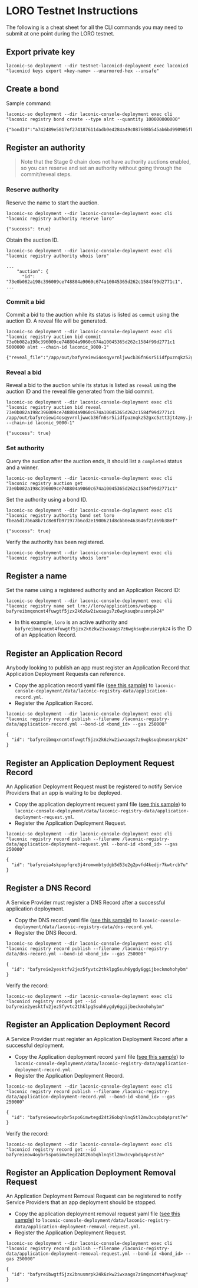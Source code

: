 # LORO Testnet Instructions

The following is a cheat sheet for all the CLI commands you may need to submit at one point during the LORO testnet.

## Export private key

```
laconic-so deployment --dir testnet-laconicd-deployment exec laconicd "laconicd keys export <key-name> --unarmored-hex --unsafe"
```

## Create a bond

Sample command:
```
laconic-so deployment --dir laconic-console-deployment exec cli "laconic registry bond create --type alnt --quantity 100000000000"
```
```
{"bondId":"a742489e5817ef274187611dadb0e4284a49c087608b545ab6bd990905fb61f3"}
```

## Register an authority

> Note that the Stage 0 chain does not have authority auctions enabled, so you can reserve and set an authority without going through the commit/reveal steps.

### Reserve authority

Reserve the name to start the auction.
```
laconic-so deployment --dir laconic-console-deployment exec cli "laconic registry authority reserve loro"
```
```
{"success": true}
```
Obtain the auction ID.
```
laconic-so deployment --dir laconic-console-deployment exec cli "laconic registry authority whois loro"
```
```
...
    "auction": {
      "id": "73e0b082a198c396009ce748804a9060c674a10045365d262c1584f99d2771c1",
...
```

### Commit a bid

Commit a bid to the auction while its status is listed as `commit` using the auction ID. A reveal file will be generated.
```
laconic-so deployment --dir laconic-console-deployment exec cli "laconic registry auction bid commit 73e0b082a198c396009ce748804a9060c674a10045365d262c1584f99d2771c1 5000000 alnt --chain-id laconic_9000-1"
```
```
{"reveal_file":"/app/out/bafyreiewi4osqyvrnljwwcb36fn6sr5iidfpuznqkz52gxc5ztt3jt4zmy.json"}
```

### Reveal a bid

Reveal a bid to the auction while its status is listed as `reveal` using the auction ID and the reveal file generated from the bid commit.
```
laconic-so deployment --dir laconic-console-deployment exec cli "laconic registry auction bid reveal 73e0b082a198c396009ce748804a9060c674a10045365d262c1584f99d2771c1 /app/out/bafyreiewi4osqyvrnljwwcb36fn6sr5iidfpuznqkz52gxc5ztt3jt4zmy.json --chain-id laconic_9000-1"
```
```
{"success": true}
```

### Set authority

Query the auction after the auction ends, it should list a `completed` status and a winner.
```
laconic-so deployment --dir laconic-console-deployment exec cli "laconic registry auction get 73e0b082a198c396009ce748804a9060c674a10045365d262c1584f99d2771c1"
```

Set the authority using a bond ID.
```
laconic-so deployment --dir laconic-console-deployment exec cli "laconic registry authority bond set loro fbea5d17b6a8b71c8e8fb971977b6cd2e1900621d8cbb0e463646f21d69b38ef"
```
```
{"success": true}
```

Verify the authority has been registered.
```
laconic-so deployment --dir laconic-console-deployment exec cli "laconic registry authority whois loro"
```

## Register a name

Set the name using a registered authority and an Application Record ID:
```
laconic-so deployment --dir laconic-console-deployment exec cli "laconic registry name set lrn://loro/applications/webapp bafyreibmqxncmt4fuwgtf5jzx2k6zkw2iwxaags7z6wgksuqbnusmrpk24"
```
* In this example, `loro` is an active authority and `bafyreibmqxncmt4fuwgtf5jzx2k6zkw2iwxaags7z6wgksuqbnusmrpk24` is the ID of an Application Record.


## Register an Application Record

Anybody looking to publish an app must register an Application Record that Application Deployment Requests can reference.
  
* Copy the application record yaml file ([see this sample](/templates/application-record.yml)) to `laconic-console-deployment/data/laconic-registry-data/application-record.yml`.
* Register the Application Record.
```
laconic-so deployment --dir laconic-console-deployment exec cli "laconic registry record publish --filename /laconic-registry-data/application-record.yml --bond-id <bond_id> --gas 250000"
```
```
{
  "id": "bafyreibmqxncmt4fuwgtf5jzx2k6zkw2iwxaags7z6wgksuqbnusmrpk24"
}
```

## Register an Application Deployment Request Record

An Application Deployment Request must be registered to notify Service Providers that an app is waiting to be deployed.

* Copy the application deployment request yaml file ([see this sample](/templates/application-deployment-request.yml)) to `laconic-console-deployment/data/laconic-registry-data/application-deployment-request.yml`.
* Register the Application Deployment Request.
```
laconic-so deployment --dir laconic-console-deployment exec cli "laconic registry record publish --filename /laconic-registry-data/application-deployment-request.yml --bond-id <bond_id> --gas 250000"
```
```
{
  "id": "bafyreia4skpopfqre3j4romwmbtydgb5d53e2g2pvfd4kedjr7kwtrcb7u"
}
```

## Register a DNS Record

A Service Provider must register a DNS Record after a successful application deployment.

* Copy the DNS record yaml file ([see this sample](/templates/dns-record.yml)) to `laconic-console-deployment/data/laconic-registry-data/dns-record.yml`.
* Register the DNS Record.
```
laconic-so deployment --dir laconic-console-deployment exec cli "laconic registry record publish --filename /laconic-registry-data/dns-record.yml --bond-id <bond_id> --gas 250000"
```
```
{
  "id": "bafyreie2yesktfv2jez5fyvtc2thklpg5suh6ygdy6ggijbeckmohohybm"
}
```

Verify the record:
```
laconic-so deployment --dir laconic-console-deployment exec cli "laconicd registry record get --id bafyreie2yesktfv2jez5fyvtc2thklpg5suh6ygdy6ggijbeckmohohybm"
```

## Register an Application Deployment Record

A Service Provider must register an Application Deployment Record after a successful deployment.

* Copy the Application deployment record yaml file ([see this sample](/templates/application-deployment-record.yml)) to `laconic-console-deployment/data/laconic-registry-data/application-deployment-record.yml`.
* Register the Application Deployment Record.
```
laconic-so deployment --dir laconic-console-deployment exec cli "laconic registry record publish --filename /laconic-registry-data/application-deployment-record.yml --bond-id <bond_id> --gas 250000"
```
```
{
  "id": "bafyreieow4oybr5spo6imwtegd24t26obqhlnq5tl2mw3cvpbdq4prst7e"
}
```

Verify the record:
```
laconic-so deployment --dir laconic-console-deployment exec cli "laconicd registry record get --id bafyreieow4oybr5spo6imwtegd24t26obqhlnq5tl2mw3cvpbdq4prst7e"
```

## Register an Application Deployment Removal Request

An Application Deployment Removal Request can be registered to notify Service Providers that an app deployment should be stopped.

* Copy the application deployment removal request yaml file ([see this sample](/templates/application-deployment-removal-request.yml)) to `laconic-console-deployment/data/laconic-registry-data/application-deployment-removal-request.yml`.
* Register the Application Deployment Request.
```
laconic-so deployment --dir laconic-console-deployment exec cli "laconic registry record publish --filename /laconic-registry-data/application-deployment-removal-request.yml --bond-id <bond_id> --gas 250000"
```
```
{
  "id": "bafyreibwgtf5jzx2bnusmrpk24k6zkw2iwxaags7z6mqxncmt4fuwgksuq"
}
```
